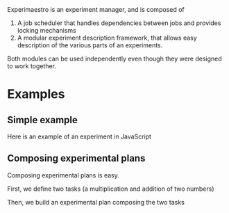<head><title>Home</title></head>
Experimaestro is an experiment manager, and is composed of 

1. A job scheduler that handles dependencies between jobs and provides locking mechanisms
2. A modular experiment description framework, that allows easy description of the various parts of an experiments.

Both modules can be used independently even though they were designed to work together.

# Examples

## Simple example

Here is an example of an experiment in JavaScript

<include file="src/site/code/example.js"/>

## Composing experimental plans

Composing experimental plans is easy. 

First, we define two tasks (a multiplication and addition of two numbers)
<include file="src/test/resources/js/plan_composition.js" id="task"/>

Then, we build an experimental plan composing the two tasks
<include file="src/test/resources/js/plan_composition.js" id="run"/>



